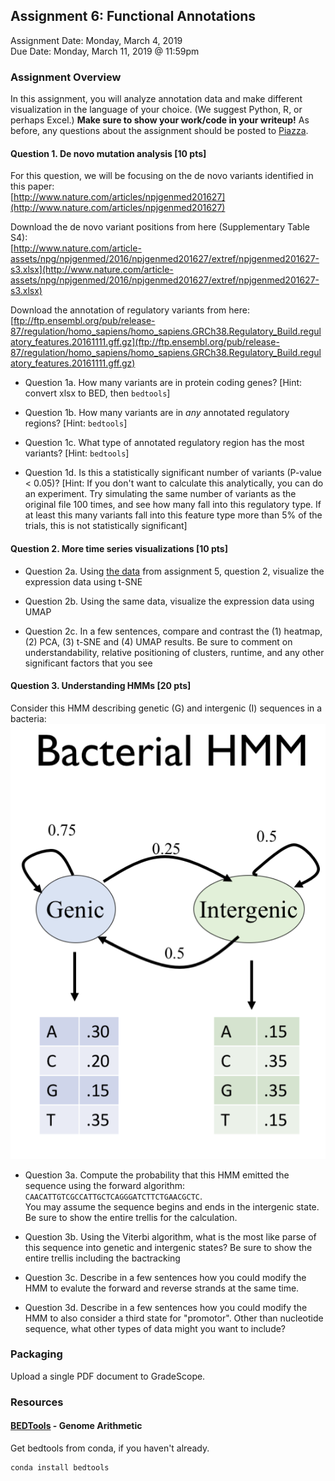 ## Assignment 6: Functional Annotations
Assignment Date: Monday, March 4, 2019  
Due Date: Monday, March 11, 2019 @ 11:59pm  

### Assignment Overview

In this assignment, you will analyze annotation data and make different visualization in the language of your choice.
(We suggest Python, R, or perhaps Excel.) **Make sure to show your work/code in your writeup!** As before, any questions about the assignment should be posted to 
[Piazza](https://piazza.com/jhu/spring2019/en601749/home).


#### Question 1. De novo mutation analysis [10 pts]

For this question, we will be focusing on the de novo variants identified in this paper:<br>
[http://www.nature.com/articles/npjgenmed201627](http://www.nature.com/articles/npjgenmed201627)

Download the de novo variant positions from here (Supplementary Table S4):<br>
[http://www.nature.com/article-assets/npg/npjgenmed/2016/npjgenmed201627/extref/npjgenmed201627-s3.xlsx](http://www.nature.com/article-assets/npg/npjgenmed/2016/npjgenmed201627/extref/npjgenmed201627-s3.xlsx)

Download the annotation of regulatory variants from here:<br>
[ftp://ftp.ensembl.org/pub/release-87/regulation/homo_sapiens/homo_sapiens.GRCh38.Regulatory_Build.regulatory_features.20161111.gff.gz](ftp://ftp.ensembl.org/pub/release-87/regulation/homo_sapiens/homo_sapiens.GRCh38.Regulatory_Build.regulatory_features.20161111.gff.gz)

- Question 1a. How many variants are in protein coding genes? [Hint: convert xlsx to BED, then `bedtools`]

- Question 1b. How many variants are in *any* annotated regulatory regions? [Hint: `bedtools`]

- Question 1c. What type of annotated regulatory region has the most variants? [Hint: `bedtools`]

- Question 1d. Is this a statistically significant number of variants (P-value < 0.05)? [Hint: If you don't want to calculate this analytically, you can do an experiment. Try simulating the same number of variants as the original file 100 times, and see how many fall into this regulatory type. If at least this many variants fall into this feature type more than 5% of the trials, this is not statistically significant]


#### Question 2. More time series visualizations [10 pts]

- Question 2a. Using [the data](http://schatz-lab.org/teaching/exercises/rnaseq/rnaseq.1.expression/expression.txt) from assignment 5, question 2, visualize the expression data using t-SNE

- Question 2b. Using the same data, visualize the expression data using UMAP

- Question 2c. In a few sentences, compare and contrast the (1) heatmap, (2) PCA, (3) t-SNE and (4) UMAP results. Be sure to comment on understandability, relative positioning of clusters,
  runtime, and any other significant factors that you see


#### Question 3. Understanding HMMs [20 pts]

Consider this HMM describing genetic (G) and intergenic (I) sequences in a bacteria:<br>
![BacterialHMM](BacterialHMM.png)

- Question 3a. Compute the probability that this HMM emitted the sequence using the forward algorithm: `CAACATTGTCGCCATTGCTCAGGGATCTTCTGAACGCTC`.<br>
You may assume the sequence begins and ends in the intergenic state. Be sure to show the entire trellis for the calculation.

- Question 3b. Using the Viterbi algorithm, what is the most like parse of this sequence into genetic and intergenic states? Be sure to show the entire trellis including the bactracking

- Question 3c. Describe in a few sentences how you could modify the HMM to evalute the forward and reverse strands at the same time.

- Question 3d. Describe in a few sentences how you could modify the HMM to also consider a third state for "promotor". 
Other than nucleotide sequence, what other types of data might you want to include?

### Packaging

Upload a single PDF document to GradeScope.

### Resources

#### [BEDTools](http://bedtools.readthedocs.io/en/latest/) - Genome Arithmetic

Get bedtools from conda, if you haven't already.

```
conda install bedtools
```


